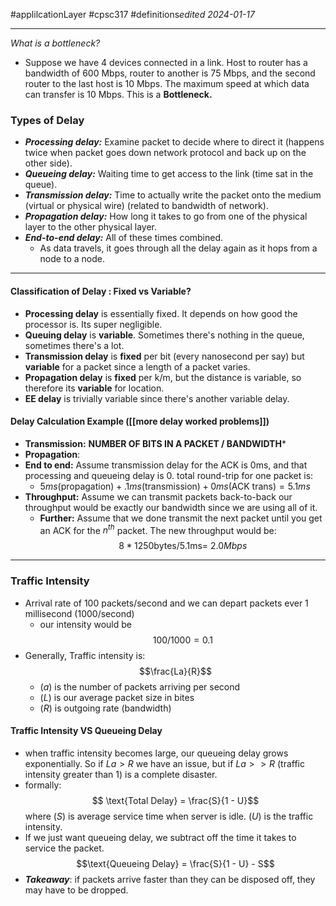 #applilcationLayer #cpsc317 #definitions*edited 2024-01-17*
___

*What is a bottleneck?*
-  Suppose we have 4 devices connected in a link. Host to router has a bandwidth of 600 Mbps, router to another is 75 Mbps, and the second router to the last host is 10 Mbps. The maximum speed at which data can transfer is 10 Mbps. This is a **Bottleneck.**

### Types of Delay
- ***Processing delay:*** Examine packet to decide where to direct it (happens twice when packet goes down network protocol and back up on the other side).
- ***Queueing delay:*** Waiting time to get access to the link (time sat in the queue).
- ***Transmission delay:*** Time to actually write the packet onto the medium (virtual or physical wire) (related to bandwidth of network).
- ***Propagation delay:*** How long it takes to go from one of the physical layer to the other physical layer.
- ***End-to-end delay:*** All of these times combined.
	- As data travels, it goes through all the delay again as it hops from a node to a node. 
---
#### Classification of Delay : Fixed vs Variable?
 - **Processing delay** is essentially fixed. It depends on how good the processor is. Its super negligible.
 - **Queuing delay** is **variable**. Sometimes there's nothing in the queue, sometimes there's a lot.
 - **Transmission delay** is **fixed** per bit (every nanosecond per say) but **variable** for a packet since a length of a packet varies.
 - **Propagation delay** is **fixed** per k/m, but the distance is variable, so therefore its **variable** for location.
 - **EE delay** is trivially variable since there's another variable delay.

#### Delay Calculation Example ([[more delay worked problems]])
- **Transmission:** **NUMBER OF BITS IN A PACKET / BANDWIDTH***
- **Propagation**:
- **End to end:** Assume transmission delay for the ACK is 0ms, and that processing and queueing delay is 0. total round-trip for one packet is:
	- $5ms(\text{propagation}) + .1ms(\text{transmission}) + 0 ms(\text{ACK trans}) = 5.1ms$
- **Throughput:** Assume we can transmit packets back-to-back our throughput would be exactly our bandwidth since we are using all of it.
	- **Further:** Assume that we done transmit the next packet until you get an ACK for the $n^{th}$ packet. The new throughput would be: $$ 8* 1250 \text{bytes} / 5.1 \text{ms} =  ~2.0 Mbps$$
---
### Traffic Intensity
- Arrival rate of 100 packets/second and we can depart packets ever 1 millisecond (1000/second)
	- our intensity would be $$ 100/ 1000 = 0.1$$
- Generally, Traffic intensity is: $$\frac{La}{R}$$
	- $(a)$ is the number of packets arriving per second
	- $(L$) is our average packet size in bites
	- $(R)$ is outgoing rate (bandwidth)

#### Traffic Intensity VS Queueing Delay
- when traffic intensity becomes large, our queueing delay grows exponentially. So if $La > R$ we have an issue, but if $La >> R$ (traffic intensity greater than 1) is a complete disaster.
- formally: $$ \text{Total Delay} = \frac{S}{1 - U}$$ where $(S)$ is average service time when server is idle. $(U)$ is the traffic intensity.
- If we just want queueing delay, we subtract off the time it takes to service the packet. $$\text{Queueing Delay} = \frac{S}{1 - U} - S$$
- ***Takeaway***: if packets arrive faster than they can be disposed off, they may have to be dropped.